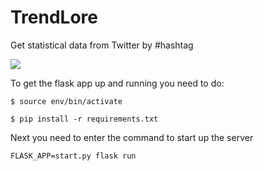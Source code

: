 # TrendLore

Get statistical data from Twitter by #hashtag

![](https://i.imgur.com/NE6ie27.png)

To get the flask app up and running you need to do:

```
$ source env/bin/activate

$ pip install -r requirements.txt
```

Next you need to enter the command to start up the server

```
FLASK_APP=start.py flask run
```

